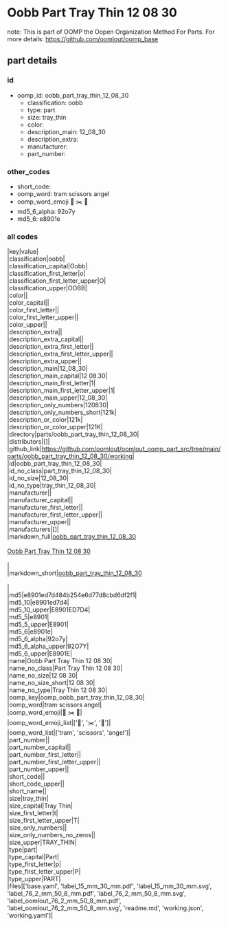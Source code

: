 # Oobb Part Tray Thin 12 08 30  

note: This is part of OOMP the Oopen Organization Method For Parts. For more details: https://github.com/oomlout/oomp_base

##  part details





### id
* oomp_id: oobb_part_tray_thin_12_08_30
  * classification: oobb
  * type: part
  * size: tray_thin
  * color: 
  * description_main: 12_08_30
  * description_extra: 
  * manufacturer: 
  * part_number: 

### other_codes
* short_code: 
* oomp_word: tram scissors angel
* oomp_word_emoji :tram: :scissors: :angel:
* md5_6_alpha: 92o7y
* md5_6: e8901e

### all codes 
|key|value|  
|classification|oobb|  
|classification_capital|Oobb|  
|classification_first_letter|o|  
|classification_first_letter_upper|O|  
|classification_upper|OOBB|  
|color||  
|color_capital||  
|color_first_letter||  
|color_first_letter_upper||  
|color_upper||  
|description_extra||  
|description_extra_capital||  
|description_extra_first_letter||  
|description_extra_first_letter_upper||  
|description_extra_upper||  
|description_main|12_08_30|  
|description_main_capital|12 08.30|  
|description_main_first_letter|1|  
|description_main_first_letter_upper|1|  
|description_main_upper|12_08_30|  
|description_only_numbers|120830|  
|description_only_numbers_short|121k|  
|description_or_color|121k|  
|description_or_color_upper|121K|  
|directory|parts/oobb_part_tray_thin_12_08_30|  
|distributors|[]|  
|github_link|https://github.com/oomlout/oomlout_oomp_part_src/tree/main/parts/oobb_part_tray_thin_12_08_30/working|  
|id|oobb_part_tray_thin_12_08_30|  
|id_no_class|part_tray_thin_12_08_30|  
|id_no_size|12_08_30|  
|id_no_type|tray_thin_12_08_30|  
|manufacturer||  
|manufacturer_capital||  
|manufacturer_first_letter||  
|manufacturer_first_letter_upper||  
|manufacturer_upper||  
|manufacturers|[]|  
|markdown_full|[oobb_part_tray_thin_12_08_30](https://github.com/oomlout/oomlout_oomp_part_src/tree/main/parts/oobb_part_tray_thin_12_08_30/working)<br>[](https://github.com/oomlout/oomlout_oomp_part_src/tree/main/parts/oobb_part_tray_thin_12_08_30/working)<br>[Oobb Part Tray Thin 12 08 30](https://github.com/oomlout/oomlout_oomp_part_src/tree/main/parts/oobb_part_tray_thin_12_08_30/working)<br><br>|  
|markdown_short|[oobb_part_tray_thin_12_08_30](https://github.com/oomlout/oomlout_oomp_part_src/tree/main/parts/oobb_part_tray_thin_12_08_30/working)<br><br>|  
|md5|e8901ed7d484b254e6d77d8cbd6df2f1|  
|md5_10|e8901ed7d4|  
|md5_10_upper|E8901ED7D4|  
|md5_5|e8901|  
|md5_5_upper|E8901|  
|md5_6|e8901e|  
|md5_6_alpha|92o7y|  
|md5_6_alpha_upper|92O7Y|  
|md5_6_upper|E8901E|  
|name|Oobb Part Tray Thin 12 08 30|  
|name_no_class|Part Tray Thin 12 08 30|  
|name_no_size|12 08 30|  
|name_no_size_short|12 08 30|  
|name_no_type|Tray Thin 12 08 30|  
|oomp_key|oomp_oobb_part_tray_thin_12_08_30|  
|oomp_word|tram scissors angel|  
|oomp_word_emoji|:tram: :scissors: :angel:|  
|oomp_word_emoji_list|[':tram:', ':scissors:', ':angel:']|  
|oomp_word_list|['tram', 'scissors', 'angel']|  
|part_number||  
|part_number_capital||  
|part_number_first_letter||  
|part_number_first_letter_upper||  
|part_number_upper||  
|short_code||  
|short_code_upper||  
|short_name||  
|size|tray_thin|  
|size_capital|Tray Thin|  
|size_first_letter|t|  
|size_first_letter_upper|T|  
|size_only_numbers||  
|size_only_numbers_no_zeros||  
|size_upper|TRAY_THIN|  
|type|part|  
|type_capital|Part|  
|type_first_letter|p|  
|type_first_letter_upper|P|  
|type_upper|PART|  
|files|['base.yaml', 'label_15_mm_30_mm.pdf', 'label_15_mm_30_mm.svg', 'label_76_2_mm_50_8_mm.pdf', 'label_76_2_mm_50_8_mm.svg', 'label_oomlout_76_2_mm_50_8_mm.pdf', 'label_oomlout_76_2_mm_50_8_mm.svg', 'readme.md', 'working.json', 'working.yaml']|  
